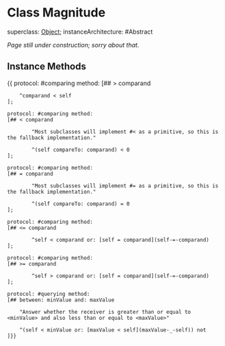 # Class Magnitude

superclass: [Object](Object);
instanceArchitecture: #Abstract

_Page still under construction; sorry about that._

## Instance Methods
{{
	protocol: #comparing method:
	[## > comparand
	
		^comparand < self
	];
			
	protocol: #comparing method:
	[## < comparand
	
			"Most subclasses will implement #< as a primitive, so this is the fallback implementation."
			
			^(self compareTo: comparand) < 0
	];
				
	protocol: #comparing method:
	[## = comparand
	
			"Most subclasses will implement #= as a primitive, so this is the fallback implementation."
	
			^(self compareTo: comparand) = 0
	];
		
	protocol: #comparing method:
	[## <= comparand
	
			^self < comparand or: [self = comparand](self-=-comparand)
	];
	
	protocol: #comparing method:
	[## >= comparand
	
			^self > comparand or: [self = comparand](self-=-comparand)
	];
				
	protocol: #querying method:
	[## between: minValue and: maxValue
	
		"Answer whether the receiver is greater than or equal to <minValue> and also less than or equal to <maxValue>"
		
		^(self < minValue or: [maxValue < self](maxValue-_-self)) not
	]}}